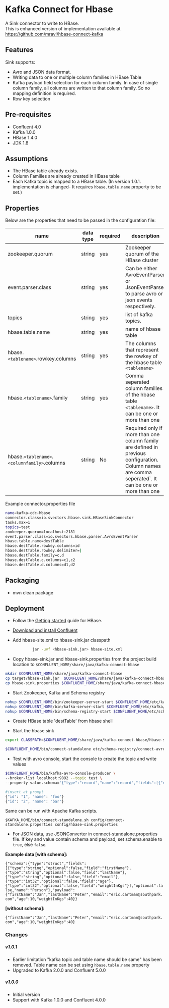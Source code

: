 # Kafka Connect for Hbase

A Sink connector to write to HBase.  
This is enhanced version of implementation available at https://github.com/mravi/hbase-connect-kafka

## Features
Sink supports:
* Avro and JSON data format.
* Writing data to one or multiple column families in HBase Table
* Kafka payload field selection for each column family. In case of single column family, all columns are written to that column family. So no mapping definition is required.
* Row key selection
 
## Pre-requisites
* Confluent 4.0
* Kafka 1.0.0
* HBase 1.4.0
* JDK 1.8

## Assumptions
* The HBase table already exists.
* Column Families are already created in HBase table
* Each Kafka topic is mapped to a HBase table. (In version 1.0.1. implementation is changed- It requires `hbase.table.name` property to be set.)


## Properties

Below are the properties that need to be passed in the configuration file:

name | data type | required | description
-----|-----------|----------|------------
zookeeper.quorum | string | yes | Zookeeper quorum of the HBase cluster
event.parser.class | string | yes | Can be either AvroEventParser or JsonEventParser to parse avro or json events respectively.
topics | string | yes | list of kafka topics.
hbase.table.name | string | yes | name of hbase table
hbase.`<tablename>`.rowkey.columns | string | yes | The columns that represent the rowkey of the hbase table `<tablename>` 
hbase.`<tablename>`.family | string | yes | Comma seperated column families of the hbase table `<tablename>`. It can be one or more than one
hbase.`<tablename>`.`<columnfamily>`.columns | string | No | Required only if more than one column family are defined in previous configuration. Column names are comma seperated`. It can be one or more than one


Example connector.properties file

```bash
name=kafka-cdc-hbase
connector.class=io.svectors.hbase.sink.HBaseSinkConnector
tasks.max=1
topics=test
zookeeper.quorum=localhost:2181
event.parser.class=io.svectors.hbase.parser.AvroEventParser
hbase.table.name=destTable
hbase.destTable.rowkey.columns=id
hbase.destTable.rowkey.delimiter=|
hbase.destTable.family=c,d
hbase.destTable.c.columns=c1,c2
hbase.destTable.d.columns=d1,d2
```

## Packaging
* mvn clean package


## Deployment

* Follow the [Getting started](http://hbase.apache.org/book.html#standalone_dist) guide for HBase.

* [Download and install Confluent](http://www.confluent.io/)

* Add hbase-site.xml to hbase-sink.jar classpath 
```bash
			jar -uvf <hbase-sink.jar> hbase-site.xml
```

* Copy hbase-sink.jar and hbase-sink.properties from the project build location to `$CONFLUENT_HOME/share/java/kafka-connect-hbase`

```bash
mkdir $CONFLUENT_HOME/share/java/kafka-connect-hbase
cp target/hbase-sink.jar  $CONFLUENT_HOME/share/java/kafka-connect-hbase/
cp hbase-sink.properties $CONFLUENT_HOME/share/java/kafka-connect-hbase/
```

* Start Zookeeper, Kafka and Schema registry

```bash
nohup $CONFLUENT_HOME/bin/zookeeper-server-start $CONFLUENT_HOME/etc/kafka/zookeeper.properties &
nohup $CONFLUENT_HOME/bin/kafka-server-start $CONFLUENT_HOME/etc/kafka/server.properties &
nohup $CONFLUENT_HOME/bin/schema-registry-start $CONFLUENT_HOME/etc/schema-registry/schema-registry.properties &"
```

* Create HBase table 'destTable' from hbase shell

* Start the hbase sink

```bash
export CLASSPATH=$CONFLUENT_HOME/share/java/kafka-connect-hbase/hbase-sink.jar

$CONFLUENT_HOME/bin/connect-standalone etc/schema-registry/connect-avro-standalone.properties etc/kafka-connect-hbase/hbase-sink.properties
```

* Test with avro console, start the console to create the topic and write values

```bash
$CONFLUENT_HOME/bin/kafka-avro-console-producer \
--broker-list localhost:9092 --topic test \
--property value.schema='{"type":"record","name":"record","fields":[{"name":"id","type":"int"}, {"name":"name", "type": "string"}]}'
```

```bash
#insert at prompt
{"id": "1", "name": "foo"}
{"id": "2", "name": "bar"}
```

Same can be run with Apache Kafka scripts. 

`$KAFKA_HOME/bin/connect-standalone.sh config/connect-standalone.properties config/hbase-sink.properties`

* For JSON data, use JSONConverter in connect-standalone.properties file. If key and value contain schema and payload, set schema.enable to `true`, else `false`. 

<b>Example data [with schema]:</b>
  
`
{"schema":{"type":"struct","fields":[{"type":"string","optional":false,"field":"firstName"},{"type":"string","optional":false,"field":"lastName"},{"type":"string","optional":false,"field":"email"},{"type":"int32","optional":false,"field":"age"},{"type":"int32","optional":false,"field":"weightInKgs"}],"optional":false,"name":"Person"},"payload":{"firstName":"Jan","lastName":"Peter","email":"eric.cartman@southpark.com","age":10,"weightInKgs":40}}
`

  <b>[without schema]:</b>
 
 `{"firstName":"Jan","lastName":"Peter","email":"eric.cartman@southpark.com","age":10,"weightInKgs":40}`
 

### Changes

##### v1.0.1
 - Earlier limitation "kafka topic and table name should be same" has been removed. Table name can be set using `hbase.table.name` property  
 - Upgraded to Kafka 2.0.0 and Confluent 5.0.0
 
##### v1.0.0
 - Initial version 
 - Support with Kafka 1.0.0 and Confluent 4.0.0 
 
 
